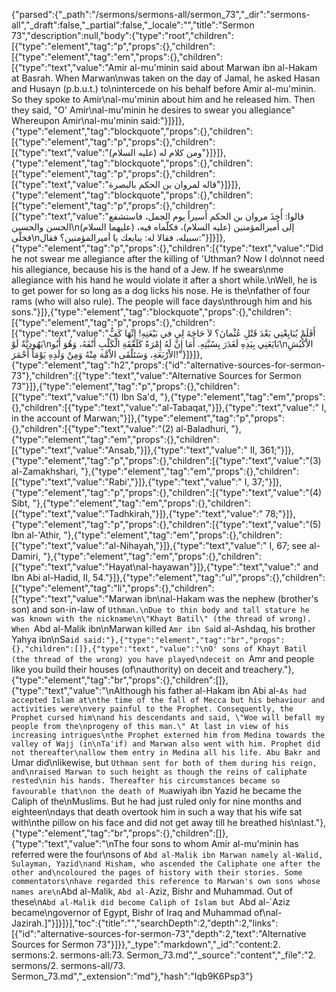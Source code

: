 {"parsed":{"_path":"/sermons/sermons-all/sermon_73","_dir":"sermons-all","_draft":false,"_partial":false,"_locale":"","title":"Sermon 73","description":null,"body":{"type":"root","children":[{"type":"element","tag":"p","props":{},"children":[{"type":"element","tag":"em","props":{},"children":[{"type":"text","value":"Amir al-mu'minin said about Marwan ibn al-Hakam at Basrah. When Marwan\nwas taken on the day of Jamal, he asked Hasan and Husayn (p.b.u.t.) to\nintercede on his behalf before Amir al-mu'minin. So they spoke to Amir\nal-mu'minin about him and he released him. Then they said, \"O' Amir\nal-mu'minin he desires to swear you allegiance\" Whereupon Amir\nal-mu'minin said:"}]}]},{"type":"element","tag":"blockquote","props":{},"children":[{"type":"element","tag":"p","props":{},"children":[{"type":"text","value":"ومن كلام له (عليه السلام)"}]}]},{"type":"element","tag":"blockquote","props":{},"children":[{"type":"element","tag":"p","props":{},"children":[{"type":"text","value":"قاله لمروان بن الحكم بالبصرة"}]}]},{"type":"element","tag":"blockquote","props":{},"children":[{"type":"element","tag":"p","props":{},"children":[{"type":"text","value":"قالوا: أُخِذَ مروان بن الحكم أَسيراً يوم الجمل، فاستشفع الحسن والحسين\n(عليهما السلام) إلى أَميرالمؤمنين (عليه السلام)، فكلّماه فيه، فخلّى\nسبيله، فقالا له: يبايعك يا أميرالمؤمنين؟ فقال:"}]}]},{"type":"element","tag":"p","props":{},"children":[{"type":"text","value":"Did he not swear me allegiance after the killing of 'Uthman? Now I do\nnot need his allegiance, because his is the hand of a Jew. If he swears\nme allegiance with his hand he would violate it after a short while.\nWell, he is to get power for so long as a dog licks his nose. He is the\nfather of four rams (who will also rule). The people will face days\nthrough him and his sons."}]},{"type":"element","tag":"blockquote","props":{},"children":[{"type":"element","tag":"p","props":{},"children":[{"type":"text","value":"أَفَلَمْ يُبَايِعْنِي بَعْدَ قَتْلِ عُثْمانَ؟ لاَ حَاجَةَ لِي في بَيْعَتِهِ! إِنِّهَا كَفٌّ يَهُودِيَّةٌ لَوْ\nبَايَعَنِي بِيَدِهِ لَغَدَرَ بِسُبَّتِهِ. أَمَا إِنَّ لَهُ إِمْرَةً كَلَعْقَةِ الْكَلْبِ أَنْفَهُ، وَهُوَ أَبُو\nالاْكُبُشِ الاْرْبَعَةِ، وَسَتَلْقَى الاْمَّة مِنْهُ وَمِنْ وَلَدِهِ يَوْمَاً أَحْمَرَ!"}]}]},{"type":"element","tag":"h2","props":{"id":"alternative-sources-for-sermon-73"},"children":[{"type":"text","value":"Alternative Sources for Sermon 73"}]},{"type":"element","tag":"p","props":{},"children":[{"type":"text","value":"(1) Ibn Sa'd, "},{"type":"element","tag":"em","props":{},"children":[{"type":"text","value":"al-Tabaqat,"}]},{"type":"text","value":" I, in the account of Marwan;"}]},{"type":"element","tag":"p","props":{},"children":[{"type":"text","value":"(2) al-Baladhuri, "},{"type":"element","tag":"em","props":{},"children":[{"type":"text","value":"Ansab,"}]},{"type":"text","value":" II, 361;"}]},{"type":"element","tag":"p","props":{},"children":[{"type":"text","value":"(3) al-Zamakhshari, "},{"type":"element","tag":"em","props":{},"children":[{"type":"text","value":"Rabi',"}]},{"type":"text","value":" I, 37;"}]},{"type":"element","tag":"p","props":{},"children":[{"type":"text","value":"(4) Sibt, "},{"type":"element","tag":"em","props":{},"children":[{"type":"text","value":"Tadhkirah,"}]},{"type":"text","value":" 78;"}]},{"type":"element","tag":"p","props":{},"children":[{"type":"text","value":"(5) Ibn al-'Athir, "},{"type":"element","tag":"em","props":{},"children":[{"type":"text","value":"al-Nihayah,"}]},{"type":"text","value":" I, 67; see al-Damiri, "},{"type":"element","tag":"em","props":{},"children":[{"type":"text","value":"Hayat\nal-hayawan"}]},{"type":"text","value":" and Ibn Abi al-Hadid, II, 54."}]},{"type":"element","tag":"ul","props":{},"children":[{"type":"element","tag":"li","props":{},"children":[{"type":"text","value":"Marwan ibn\nal-Hakam was the nephew (brother's son) and son-in-law of `Uthman.\nDue to thin body and tall stature he was known with the nickname\n\"Khayt Batil\" (the thread of wrong). When `Abd al-Malik ibn\nMarwan killed `Amr ibn Sa`id al-Ashdaq, his brother Yahya ibn\nSa`id said:"},{"type":"element","tag":"br","props":{},"children":[]},{"type":"text","value":"\nO' sons of Khayt Batil (the thread of the wrong) you have played\ndeceit on `Amr and people like you build their houses (of\nauthority) on deceit and treachery."},{"type":"element","tag":"br","props":{},"children":[]},{"type":"text","value":"\nAlthough his father al-Hakam ibn Abi al-`As had accepted Islam at\nthe time of the fall of Mecca but his behaviour and activities were\nvery painful to the Prophet. Consequently, the Prophet cursed him\nand his descendants and said, \"Woe will befall my people from the\nprogeny of this man.\" At last in view of his increasing intrigues\nthe Prophet externed him from Medina towards the valley of Wajj (in\nTa'if) and Marwan also went with him. Prophet did not thereafter\nallow them entry in Medina all his life. Abu Bakr and `Umar did\nlikewise, but `Uthman sent for both of them during his reign, and\nraised Marwan to such height as though the reins of caliphate rested\nin his hands. Thereafter his circumstances became so favourable that\non the death of Mu`awiyah ibn Yazid he became the Caliph of the\nMuslims. But he had just ruled only for nine months and eighteen\ndays that death overtook him in such a way that his wife sat with\nthe pillow on his face and did not get away till he breathed his\nlast."},{"type":"element","tag":"br","props":{},"children":[]},{"type":"text","value":"\nThe four sons to whom Amir al-mu'minin has referred were the four\nsons of `Abd al-Malik ibn Marwan namely al-Walid, Sulayman, Yazid\nand Hisham, who ascended the Caliphate one after the other and\ncoloured the pages of history with their stories. Some commentators\nhave regarded this reference to Marwan's own sons whose names are\n`Abd al-Malik, `Abd al-`Aziz, Bishr and Muhammad. Out of these\n`Abd al-Malik did become Caliph of Islam but `Abd al-`Aziz became\ngovernor of Egypt, Bishr of Iraq and Muhammad of\nal-Jazirah.]"}]}]}],"toc":{"title":"","searchDepth":2,"depth":2,"links":[{"id":"alternative-sources-for-sermon-73","depth":2,"text":"Alternative Sources for Sermon 73"}]}},"_type":"markdown","_id":"content:2. sermons:2. sermons-all:73. Sermon_73.md","_source":"content","_file":"2. sermons/2. sermons-all/73. Sermon_73.md","_extension":"md"},"hash":"Iqb9K6Psp3"}
